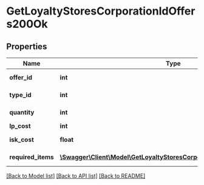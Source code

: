 # GetLoyaltyStoresCorporationIdOffers200Ok

## Properties
Name | Type | Description | Notes
------------ | ------------- | ------------- | -------------
**offer_id** | **int** | offer_id integer | 
**type_id** | **int** | type_id integer | 
**quantity** | **int** | quantity integer | 
**lp_cost** | **int** | lp_cost integer | 
**isk_cost** | **float** | isk_cost number | 
**required_items** | [**\Swagger\Client\Model\GetLoyaltyStoresCorporationIdOffersRequiredItem[]**](GetLoyaltyStoresCorporationIdOffersRequiredItem.md) | required_items array | 

[[Back to Model list]](../README.md#documentation-for-models) [[Back to API list]](../README.md#documentation-for-api-endpoints) [[Back to README]](../README.md)


